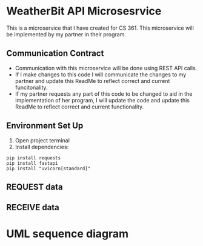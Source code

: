 # WeatherBit API Microsesrvice
This is a microservice that I have created for CS 361. This microservice will be implemented by my partner in their program. 

## Communication Contract
* Communication with this microservice will be done using REST API calls. 
* If I make changes to this code I will communicate the changes to my partner and update this ReadMe to reflect correct and current funcitonality.
* If my partner requests any part of this code to be changed to aid in the implementation of her program, I will update the code and update this ReadMe to reflect correct and current functionality. 

## Environment Set Up 

1. Open project terminal
2. Install dependencies:
```
pip install requests
pip install fastapi
pip install "uvicorn[standard]"
```

## REQUEST data 

## RECEIVE data

# UML sequence diagram 
